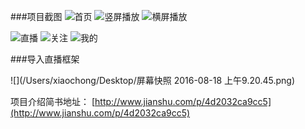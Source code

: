 ###项目截图
![首页](http://upload-images.jianshu.io/upload_images/428088-bf74e4bbf5fa9bc5.png?imageMogr2/auto-orient/strip%7CimageView2/2/w/1240) 
![竖屏播放](http://upload-images.jianshu.io/upload_images/428088-601f933b3c3cb9e3.png?imageMogr2/auto-orient/strip%7CimageView2/2/w/1240) 
![横屏播放](http://upload-images.jianshu.io/upload_images/428088-1412682d03ae2675.png?imageMogr2/auto-orient/strip%7CimageView2/2/w/1240)


![直播](http://upload-images.jianshu.io/upload_images/428088-8919ec4fc699418b.png?imageMogr2/auto-orient/strip%7CimageView2/2/w/1240)
 ![关注](http://upload-images.jianshu.io/upload_images/428088-28ae093e404a829c.png?imageMogr2/auto-orient/strip%7CimageView2/2/w/1240) 
![我的](http://upload-images.jianshu.io/upload_images/428088-d35b9e5aefa1859d.png?imageMogr2/auto-orient/strip%7CimageView2/2/w/1240)


###导入直播框架

![](/Users/xiaochong/Desktop/屏幕快照 2016-08-18 上午9.20.45.png)

项目介绍简书地址：
[http://www.jianshu.com/p/4d2032ca9cc5](http://www.jianshu.com/p/4d2032ca9cc5)

